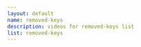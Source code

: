 ```yaml
--- 
layout: default
name: removed-keys
description: videos for removed-keys list
list: removed-keys
---
```


<div class="player">
<div id="player"><!-- "https://www.youtube.com/watch?v={{site.data.lists[page.list][0]}}" --></div>
</div>

